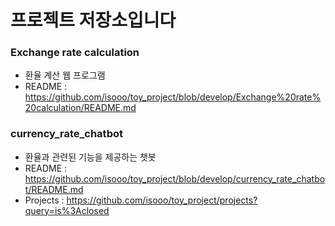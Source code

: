 # 프로젝트 저장소입니다

### Exchange rate calculation
- 환율 계산 웹 프로그램
- README : https://github.com/isooo/toy_project/blob/develop/Exchange%20rate%20calculation/README.md

### currency_rate_chatbot
- 환율과 관련된 기능을 제공하는 챗봇
- README : https://github.com/isooo/toy_project/blob/develop/currency_rate_chatbot/README.md
- Projects : https://github.com/isooo/toy_project/projects?query=is%3Aclosed